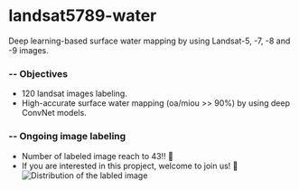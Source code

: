 # **landsat5789-water**
Deep learning-based surface water mapping by using Landsat-5, -7, -8  and -9 images.
### -- **Objectives**
- 120 landsat images labeling.  
- High-accurate surface water mapping (oa/miou >> 90%) by using deep ConvNet models.
### -- **Ongoing image labeling**
- Number of labeled image reach to 43!! :tada:    
- If you are interested in this propject, welcome to join us! :clap:
![Distribution of the labled image](./figures/dset_distribution.png)

